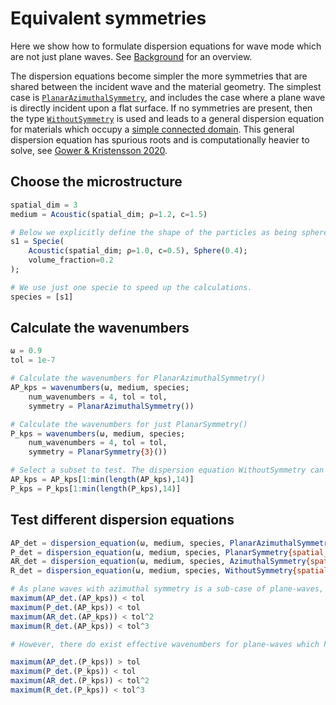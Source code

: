 # Equivalent symmetries

Here we show how to formulate dispersion equations for wave mode which are not just plane waves. See [Background](@ref) for an overview.

The dispersion equations become simpler the more symmetries that are shared between the incident wave and the material geometry. The simplest case is [`PlanarAzimuthalSymmetry`](@ref), and includes the case where a plane wave is directly incident upon a flat surface. If no symmetries are present, then the type [`WithoutSymmetry`](@ref) is used and leads to a general dispersion equation for materials which occupy a [simple connected domain](https://en.wikipedia.org/wiki/Simply_connected_space). This general dispersion equation has spurious roots and is computationally heavier to solve, see [Gower & Kristensson 2020](https://arxiv.org/pdf/2010.00934.pdf).  

## Choose the microstructure
```julia
spatial_dim = 3
medium = Acoustic(spatial_dim; ρ=1.2, c=1.5)

# Below we explicitly define the shape of the particles as being spheres
s1 = Specie(
    Acoustic(spatial_dim; ρ=1.0, c=0.5), Sphere(0.4);
    volume_fraction=0.2
);

# We use just one specie to speed up the calculations.
species = [s1]
```

## Calculate the wavenumbers
```julia
ω = 0.9
tol = 1e-7

# Calculate the wavenumbers for PlanarAzimuthalSymmetry()
AP_kps = wavenumbers(ω, medium, species;
    num_wavenumbers = 4, tol = tol,
    symmetry = PlanarAzimuthalSymmetry())

# Calculate the wavenumbers for just PlanarSymmetry()
P_kps = wavenumbers(ω, medium, species;
    num_wavenumbers = 4, tol = tol,
    symmetry = PlanarSymmetry{3}())

# Select a subset to test. The dispersion equation WithoutSymmetry can be unstable for higher order effective wavenumbers.
AP_kps = AP_kps[1:min(length(AP_kps),14)]
P_kps = P_kps[1:min(length(P_kps),14)]
```

## Test different dispersion equations
```julia
AP_det = dispersion_equation(ω, medium, species, PlanarAzimuthalSymmetry{spatial_dim}())
P_det = dispersion_equation(ω, medium, species, PlanarSymmetry{spatial_dim}())
AR_det = dispersion_equation(ω, medium, species, AzimuthalSymmetry{spatial_dim}())
R_det = dispersion_equation(ω, medium, species, WithoutSymmetry{spatial_dim}())

# As plane waves with azimuthal symmetry is a sub-case of plane-waves, and all materials allow for the effective wavenumbers of plane waves, all the below determinant equations should be satisfied
maximum(AP_det.(AP_kps)) < tol
maximum(P_det.(AP_kps)) < tol
maximum(AR_det.(AP_kps)) < tol^2
maximum(R_det.(AP_kps)) < tol^3

# However, there do exist effective wavenumbers for plane-waves which have eigen-vectors that do not satisfy azimuthal symmetry. This is why maximum(AP_det.(P_kps)) != 0.0

maximum(AP_det.(P_kps)) > tol
maximum(P_det.(P_kps)) < tol
maximum(AR_det.(P_kps)) < tol^2
maximum(R_det.(P_kps)) < tol^3
```
